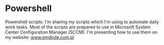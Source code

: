 # Powershell
Powershell scripts. I'm sharing my scripts which I'm using to automate daily work tasks.
Most of the scripts are prepared to use in Microsoft System Center Configuration Manager (SCCM). I'm presenting how to use them on my website: www.emdode.com.pl
